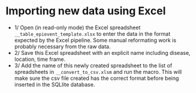 Importing new data using Excel
=========

* 1/ Open (in read-only mode) the Excel spreadsheet `__table_epievent_template.xlsx` to enter the data in the format expected by the Excel pipeline. Some manual reformating work is probably necessary from the raw data.
* 2/ Save this Excel spreadsheet with an explicit name including disease, location, time frame.
* 3/ Add the name of this newly created spreadsheet to the list of spreadsheets in `__convert_to_csv.xlsm` and run the macro. This will make sure the csv file created has the correct format before being inserted in the SQLlite database.

